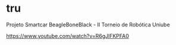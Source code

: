 tru
====

Projeto Smartcar BeagleBoneBlack - II Torneio de Robótica Uniube

https://www.youtube.com/watch?v=R6gJlFKPFA0
